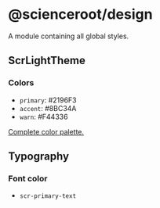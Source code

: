 # @scienceroot/design

A module containing all global styles.

## ScrLightTheme

### Colors
- `primary`: #2196F3
- `accent`: #8BC34A
- `warn`: #F44336

[Complete color palette.](https://material.io/guidelines/style/color.html#color-color-palette)

## Typography

### Font color
- `scr-primary-text`
